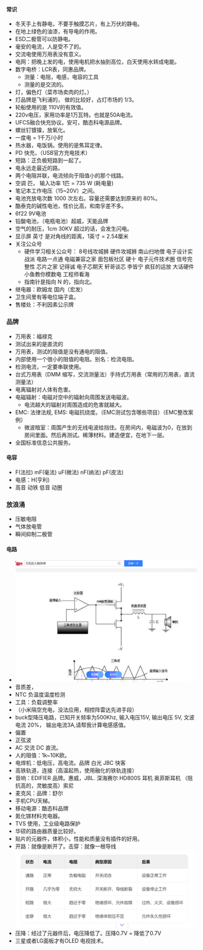

#### 常识
- 冬天手上有静电，不要手触摸芯片，有上万伏的静电。
- 在地上绿色的油漆，有导电的作用。
- ESD二极管可以防静电。
- 毫安的电流，人是受不了的。
- 交流电使用万用表没有意义。
- 电网：把晚上发的电，使用电机把水抽到高位，白天使用水转成电能。
-  数字电桥：LCR表，同惠品牌。
    -  测量：电阻，电感，电容的工具
    -  测量的是交流的。
-  灯，偏色灯（菜市场卖肉的灯。）
-  灯品牌是飞利浦的， 做的比较好，占灯市场的 1/3。
-  轮船使用的是 110V的有效值。
-  220v电压，家用功率是1万瓦特。也就是50A电流。
-  UFCS融合快充协议。安可，酷态科电源品牌。
-  螺丝钉镀镍，放氧化。
-  一度电 = 1千万/小时
-  热水器，电饭锅。使用的是焦耳定律。
-  PD 快充，（USB官方充电技术）
-  短路：正负极短路到一起了。
-  电永远走最近的路。
-  两个电阻并联，电流倾向于阻值小的那个线路。
-  空调 匹， 输入功率 1匹 = 735 W (耗电量)
-  笔记本工作电压（15~20V）之间。
-  电池充放电次数 1000 次左右。容量还需要达到原来的 80%。
-  酷泰克的碱性电池，性价比高，和南孚差不多。
-  6f22 9V电池
-  铅酸电池，（电瓶电池）超威，天能品牌
-  空气的耐压，1cm 30KV 超过的话，会发生闪电。
-  显示屏 英寸 是对角线的距离，1英寸 = 2.54厘米
-  关注公众号
   -  硬件学习相关公众号：
        8号线攻城狮
        硬件攻城狮
        南山扫地僧
        电子设计实战派
        电路一点通
        电磁兼容之家
        面包板社区
        硬十
        电子元件技术圈
        信号完整性
        芯片之家
        记得诚
        电子芯期天
        轩哥谈芯
        李皆宁
        疯狂的运放
        大话硬件
        小鱼教你模数电
        工程师看海
    - 指南针是指向 N 的，指向北。
  - 继电器：欧姆龙 国内（宏发）
  - 卫生间里有等电位端子盒。
- 售楼处：不利因素公示牌

### 品牌
- 万用表：福禄克
- 测试出来的是直流的
- 万用表，测试的阻值是没有通电的阻值。
- 内部使用一个很小的阻值的电阻。别名：检流电阻。
- 检测电流，一定要串联使用。
- 台式万用表（DMM 缩写，交流测量法）手持式万用表（常用的万用表，直流测量法）
- 电离辐射对人体有危害。
- 电磁辐射：电磁对空中的辐射向周围发送电磁波。
  - 电流越大的辐射对周围造成的危害就越大。
- EMC: 法律法规, EMS: 电磁抗绕度。（EMC测试包含哪些项目）（EMC整改案例）
  - 微波暗室：周围产生的无线电波给挡住。在房间内，电磁波为0，在放到房间里面。然后再测试。稀薄材料。建造便宜，在地下一层。
- 全国标准信息公共服务。

#### 电容
- F(法拉) mF(毫法) uF(微法) nF(纳法) pF(皮法)
- 电感：H(亨利)
- 高音 动铁 低音 动圈

### 放浪涌
- 压敏电阻
- 气体放电管
- 瞬间抑制二极管


#### 电路
- ![atavat](./image/D类放大电路.png)
- 音质差，
- NTC 负温度温度检测
- 工具：负载调整率
- （小米隔空充电，没法应用，相控阵雷达先进手段）
- buck型降压电路，已知开关频率为500Khz, 输入电压15V, 输出电压 5V, 文波电流 20%， 输出电流3A,请帮我计算电感感值。
- 偏置
- 正弦波
- AC 交流 DC 直流。
- 人的阻值：1k~10K欧。
- 电焊机：低电压，高电流。品牌 白光 JBC 快客
- 高铁轨道，连接（高温起热，使用融化的铁轨连接）
- 音响：EDIFIER 品牌。惠威，JBL. 深海赛尔 HD800S 耳机 奥菲斯耳机 （阻抗高的，灵敏度高）索尼 
- 麦克风：品牌：舒尔
- 手机CPU天梯。
- 移动电源：酷态科品牌
- 氮化镓材料充电器。
- TVS 使用，工业级电路保护
- 华硕的路由器质量比较好。
- 贴片的元器件，体积小，性能和质量没有插件的好用。
- 开路：就像是断开了。击穿：就像一根导线 ![电路状态类型](./image/电路状态类型.png)
- 压降：经过了元器件后，电压降低了。压降0.7V = 降低了0.7V
- 三星或者LG面板才有OLED 电视技术。